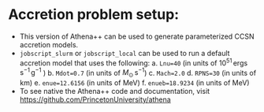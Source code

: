 # Accretion problem setup:
 - This version of Athena++ can be used to generate parameterized CCSN accretion models.
 - ```jobscript_slurm``` or ```jobscript_local``` can be used to run a default accretion model that uses the following:
  a. ```Lnu=40``` (in units of $10^{51} \, \mathrm{ergs} \, \mathrm{s}^{-1} \, \mathrm{g}^{-1}$ )
  b. ```Mdot=0.7``` (in units of $M_{\odot} \, \mathrm{s}^{-1}$)
  c. ```Mach=2.0```
  d. ```RPNS=30``` (in units of km)
  e. ```enue=12.6156``` (in units of MeV)
  f. ```enueb=18.9234``` (in units of MeV) 
 - To see native the Athena++ code and documentation, visit https://github.com/PrincetonUniversity/athena

